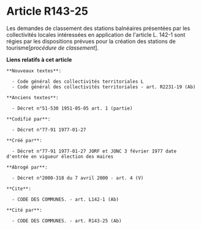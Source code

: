 # Article R143-25

Les demandes de classement des stations balnéaires présentées par les collectivités locales intéressées en application de
l'article L. 142-1 sont régies par les dispositions prévues pour la création des stations de tourisme[*procédure de
classement*].

**Liens relatifs à cet article**

	**Nouveaux textes**:

	  - Code général des collectivités territoriales L
	  - Code général des collectivités territoriales - art. R2231-19 (Ab)

	**Anciens textes**:

	  - Décret n°51-530 1951-05-05 art. 1 (partie)

	**Codifié par**:

	  - Décret n°77-91 1977-01-27

	**Créé par**:

	  - Décret n°77-91 1977-01-27 JORF et JONC 3 février 1977 date d'entrée en vigueur élection des maires

	**Abrogé par**:

	  - Décret n°2000-318 du 7 avril 2000 - art. 4 (V)

	**Cite**:

	  - CODE DES COMMUNES. - art. L142-1 (Ab)

	**Cité par**:

	  - CODE DES COMMUNES. - art. R143-25 (Ab)
